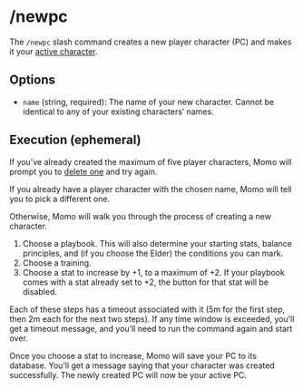 # /newpc

The `/newpc` slash command creates a new player character (PC) and makes it your [active character](../active-pc.md).

## Options

- `name` (string, required): The name of your new character. Cannot be identical to any of your existing characters’ names.

## Execution (ephemeral)

If you’ve already created the maximum of five player characters, Momo will prompt you to [delete one](delete-pc.md) and try again.

If you already have a player character with the chosen name, Momo will tell you to pick a different one.

Otherwise, Momo will walk you through the process of creating a new character.

1. Choose a playbook. This will also determine your starting stats, balance principles, and (if you choose the Elder) the conditions you can mark.
2. Choose a training.
3. Choose a stat to increase by +1, to a maximum of +2. If your playbook comes with a stat already set to +2, the button for that stat will be disabled.

Each of these steps has a timeout associated with it (5m for the first step, then 2m each for the next two steps). If any time window is exceeded, you’ll get a timeout message, and you’ll need to run the command again and start over.

Once you choose a stat to increase, Momo will save your PC to its database. You’ll get a message saying that your character was created successfully. The newly created PC will now be your active PC.
